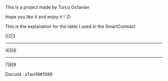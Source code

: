 This is a project made by Turcu Octavian

Hope you like it and enjoy it ! :D

This is the explanation for the table I used in the SmartContract

1|2|3
- - -
4|5|6
- - -
7|8|9

Discord : xTavi19#1086